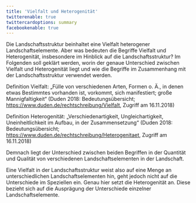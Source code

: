 ```yaml
---
title: 'Vielfalt und Heterogenität'
twitterenable: true
twittercardoptions: summary
facebookenable: true
---
```


Die Landschaftsstruktur beinhaltet eine Vielfalt heterogener Landschaftselemente. Aber was bedeuten die Begriffe Vielfalt und Heterogenität, insbesondere im Hinblick auf die Landschaftsstruktur? Im Folgenden soll geklärt werden, worin der genaue Unterschied zwischen Vielfalt und Heterogenität liegt und wie die Begriffe im Zusammenhang mit der Landschaftsstruktur verwendet werden. 

Definition Vielfalt:
„Fülle von verschiedenen Arten, Formen o. Ä., in denen etwas Bestimmtes vorhanden ist, vorkommt, sich manifestiert; große Mannigfaltigkeit“ (Duden 2018: Bedeutungsübersicht; https://www.duden.de/rechtschreibung/Vielfalt, Zugriff am 16.11.2018)


Definition Heterogenität:
„Verschiedenartigkeit, Ungleichartigkeit, Uneinheitlichkeit im Aufbau, in der Zusammensetzung“ (Duden 2018: Bedeutungsübersicht; https://www.duden.de/rechtschreibung/Heterogenitaet, Zugriff am 16.11.2018)


Demnach liegt der Unterschied zwischen beiden Begriffen in der Quantität und  Qualität von verschiedenen Landschaftselementen in der Landschaft. 

Eine Vielfalt in der Landschaftsstruktur weist also auf eine Menge an unterschiedlichen Landschaftselementen hin, geht jedoch nicht auf die Unterschiede im Speziellen ein. Genau hier setzt die Heterogenität an. Diese bezieht sich auf die Ausprägung der Unterschiede einzelner Landschaftselemente. 
